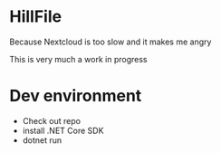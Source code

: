 # HillFile

Because Nextcloud is too slow and it makes me angry

This is very much a work in progress

# Dev environment

- Check out repo
- install .NET Core SDK
- dotnet run